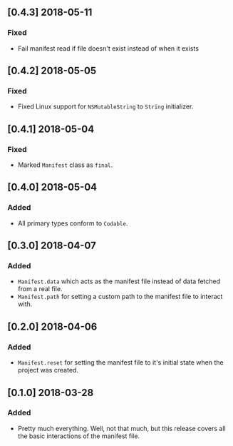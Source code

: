 ## [0.4.3] 2018-05-11

### Fixed
- Fail manifest read if file doesn't exist instead of when it exists

## [0.4.2] 2018-05-05

### Fixed
- Fixed Linux support for `NSMutableString` to `String` initializer.

## [0.4.1] 2018-05-04

### Fixed
- Marked `Manifest` class as `final`.

## [0.4.0] 2018-05-04

### Added
- All primary types conform to `Codable`.


## [0.3.0] 2018-04-07

### Added
- `Manifest.data` which acts as the manifest file instead of data fetched from a real file.
- `Manifest.path` for setting a custom path to the manifest file to interact with.

## [0.2.0] 2018-04-06

### Added
- `Manifest.reset` for setting the manifest file to it's initial state when the project was created.

## [0.1.0] 2018-03-28

### Added
- Pretty much everything. Well, not that much, but this release covers all the basic interactions of the manifest file.
